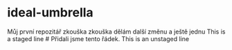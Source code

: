 # ideal-umbrella
Můj první repozitář
zkouška
zkouška
dělám další změnu
a ještě jednu
This is a staged line                       # Přidali jsme tento řádek.
This is an unstaged line
